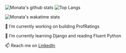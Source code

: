 
![Monata's github stats](https://github-stats-ecru.vercel.app/api?username=monata&count_private=true&theme=synthwave&show_icons=true&hide=stars)
![Top Langs](https://github-stats-ecru.vercel.app/api/top-langs/?username=monata&layout=compact&theme=synthwave&exclude_repo=coronavirus-tracker-cli,github-readme-stats)

![Monata's wakatime stats](https://github-stats-ecru.vercel.app/api/wakatime?username=Monata&theme=synthwave&layout=compact)

🔭 I’m currently working on building ProfRatings

🌱 I’m currently learning Django and reading Fluent Python

📫 Reach me on [LinkedIn](https://www.linkedin.com/in/monata)

